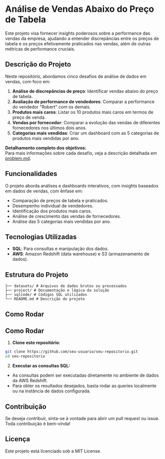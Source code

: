 # Análise de Vendas Abaixo do Preço de Tabela

Este projeto visa fornecer insights poderosos sobre a performance das vendas da empresa, ajudando a entender discrepâncias entre os preços de tabela e os preços efetivamente praticados nas vendas, além de outras métricas de performance cruciais.

## Descrição do Projeto

Neste repositório, abordamos cinco desafios de análise de dados em vendas, com foco em:

1. **Análise de discrepâncias de preço**: Identificar vendas abaixo do preço de tabela.
2. **Avaliação de performance de vendedores**: Comparar a performance do vendedor "Robert" com os demais.
3. **Produtos mais caros**: Listar os 10 produtos mais caros em termos de preço de venda.
4. **Vendas por fornecedor**: Comparar a evolução das vendas de diferentes fornecedores nos últimos dois anos.
5. **Categorias mais vendidas**: Criar um dashboard com as 5 categorias de produtos mais vendidas por ano.

**Detalhamento completo dos objetivos:**  
Para mais informações sobre cada desafio, veja a descrição detalhada em [problem.md](./project/problem.md).

## Funcionalidades

O projeto aborda análises e dashboards interativos, com insights baseados em dados de vendas, com ênfase em:

- Comparação de preços de tabela e praticados.
- Desempenho individual de vendedores.
- Identificação dos produtos mais caros.
- Análise de crescimento das vendas de fornecedores.
- Análise das 5 categorias mais vendidas por ano.

## Tecnologias Utilizadas

- **SQL**: Para consultas e manipulação dos dados.
- **AWS**: Amazon Redshift (data warehouse) e S3 (armazenamento de dados).

## Estrutura do Projeto

```
├── datasets/ # Arquivos de dados brutos ou processados
├── project/ # Documentação e lógica da solução
├── sqlcode/ # Códigos SQL utilizados
└── README.md # Descrição do projeto
```

## Como Rodar

## Como Rodar

1. **Clone este repositório**:

```bash
git clone https://github.com/seu-usuario/seu-repositorio.git
cd seu-repositorio
```

2. **Executar as consultas SQL:**
- As consultas podem ser executadas diretamente no ambiente de dados da AWS Redshift.
- Para obter os resultados desejados, basta rodar as queries localmente ou na instância de dados configurada.

## Contribuição

Se deseja contribuir, sinta-se à vontade para abrir um pull request ou issue. Toda contribuição é bem-vinda!

## Licença

Este projeto está licenciado sob a MIT License.